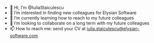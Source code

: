 - 👋 Hi, I’m @IuliaStaiculescu
- 👀 I’m interested in finding new colleagues for Elysian Software
- 🌱 I’m currently learning how to reach to my future colleagues
- 💞️ I’m looking to collaborate on a long term with my future colleagues
- 📫 How to reach me: send your CV at iulia.staiculescu@elysian-software.com

<!---
IuliaStaiculescu/IuliaStaiculescu is a ✨ special ✨ repository because its `README.md` (this file) appears on your GitHub profile.
You can click the Preview link to take a look at your changes.
--->
